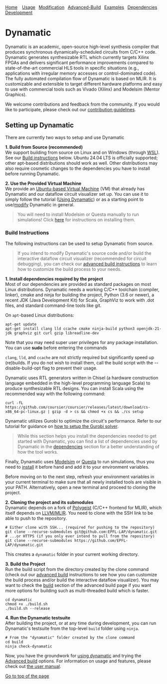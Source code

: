 [Home](README.md) <span>&ensp;</span> [Usage](docs/UserGuideTopics/Usage.md)<span>&ensp;</span> [Modification](docs/UserGuideTopics/AdvancedUsage.md)<span>&ensp;</span> [Advanced-Build](docs/UserGuideTopics/AdvancedBuild.md) <span>&ensp;</span>[Examples](docs/UserGuideTopics/Examples.md) <span>&ensp;</span>[Dependencies](docs/UserGuideTopics/Dependencies.md) <span>&ensp;</span>[Development](docs/UserGuideTopics/WorkInProgress.md)
# Dynamatic
Dynamatic is an academic, open-source high-level synthesis compiler that produces synchronous dynamically-scheduled circuits from C/C++ code. Dynamatic generates synthesizable RTL which currently targets Xilinx FPGAs and delivers significant performance improvements compared to state-of-the-art commercial HLS tools in specific situations (e.g., applications with irregular memory accesses or control-dominated code). The fully automated compilation flow of Dynamatic is based on MLIR. It is customizable and extensible to target different hardware platforms and easy to use with commercial tools such as Vivado (Xilinx) and Modelsim (Mentor Graphics).

We welcome contributions and feedback from the community. If you would like to participate, please check out our [contribution guidelines](docs/GettingStarted.md#contributing).

## Setting up Dynamatic

There are currently two ways to setup and use Dynamatic

**1. Build from Source (recommended)**  
We support building from source on Linux and on Windows (through [WSL](https://learn.microsoft.com/en-us/windows/wsl/install)). See our [Build instructions](#build-instructions) below. Ubuntu 24.04 LTS is officially supported; other apt-based distributions should work as well. Other distributions may also require cosmetic changes to the dependencies you have to install before running Dynamatic.

**2. Use the Provided Virtual Machine**  
We provide an [Ubuntu-based Virtual Machine](https://github.com/EPFL-LAP/dynamatic/blob/main/docs/VMSetup.md) (VM) that already has Dynamatic and our dataflow circuit visualizer set up. You can use it to simply follow the tutorial ([Using Dynamatic](docs/UserGuideTopics/usage.md)) or as a starting point to use/[modify](docs/UserGuideTopics/AdvancedUsage.md) Dynamatic in general.  
> You will need to install Modelsim or Questa manually to run simulations! Click [here](docs/UserGuideTopics/AdvancedBuild.md#6-modelsimquesta-sim-installation) for instructions on installing them.


### Build Instructions
The following instructions can be used to setup Dynamatic from source.  
>If you intend to modify Dynamatic's source code and/or build the interactive dataflow circuit visualizer (recommended for circuit debugging), you can check our [advanced build instructions](docs/UserGuideTopics/AdvancedBuild.md) to learn how to customize the build process to your needs.

**1. Install dependencies required by the project**  
Most of our dependencies are provided as standard packages on most Linux distributions. Dynamatic needs a working C/C++ toolchain (compiler, linker), cmake and ninja for building the project, Python (3.6 or newer), a recent JDK (Java Development Kit) for Scala, GraphViz to work with .dot files, and standard command-line tools like git.

On `apt`-based Linux distributions:
```
apt-get update
apt-get install clang lld ccache cmake ninja-build python3 openjdk-21-jdk graphviz git curl gzip libreadline-dev
```
Note that you may need super user privileges for any package installation. You can use **sudo** before entering the commands

`clang`, `lld`, and `ccache` are not strictly required but significantly speed up (re)builds. If you do not wish to install them, call the build script with the --disable-build-opt flag to prevent their usage.

Dynamatic uses RTL generators written in Chisel (a hardware construction language embedded in the high-level programming language Scala) to produce synthesizable RTL designs. You can install Scala using the recommended way with the following command:
```
curl -fL https://github.com/coursier/coursier/releases/latest/download/cs-x86_64-pc-linux.gz | gzip -d > cs && chmod +x cs && ./cs setup
```

Dynamatic utilizes Gurobi to optimize the circuit's performance. Refer to our tutorial for guidance on [how to setup the Gurobi solver](docs/UserGuideTopics/AdvancedBuild.md#1-gurobi).

>While this section helps you install the dependencies needed to get started with Dynamatic, you can find a list of dependencies used by Dynamatic in the [dependencies](docs/UserGuideTopics/Dependencies.md) section for a better understanding of how the tool works.

Finally, Dynamatic uses [Modelsim](https://www.intel.com/content/www/us/en/software-kit/750666/modelsim-intel-fpgas-standard-edition-software-version-20-1-1.html) or [Questa](https://www.intel.com/content/www/us/en/software-kit/849791/questa-intel-fpgas-standard-edition-software-version-24-1.html) to run simulations, thus you need to [install](docs/UserGuideTopics/AdvancedBuild.md#6-modelsimquesta-installation) it before hand and add it to your environment variables.  

Before moving on to the next step, refresh your environment variables in your current terminal to make sure that all newly installed tools are visible in your PATH. Alternatively, open a new terminal and proceed to cloning the project.

**2. Cloning the project and its submodules**  
Dynamatic depends on a fork of [Polygeist](https://github.com/EPFL-LAP/Polygeist) (C/C++ frontend for MLIR), which itself depends on [LLVM/MLIR](https://github.com/llvm/llvm-project). You need to clone with the SSH link to be able to push to the repository.
```
# Either clone with SSH... (required for pushing to the repository)
git clone --recurse-submodules git@github.com:EPFL-LAP/dynamatic.git
# ...or HTTPS (if you only ever intend to pull from the repository)
git clone --recurse-submodules https://github.com/EPFL-LAP/dynamatic.git
```
This creates a `dynamatic` folder in your current working directory.

**3. Build the Project**  
Run the build script from the directory created by the clone command (check out our [advanced build](docs/UserGuideTopics/AdvancedBuild.md) instructions to see how you can customize the build process and/or build the interactive dataflow visualizer). You may want to check the [build](docs/UserGuideTopics/AdvancedBuild.md#3-building) section of the advanced build page if you want more options for building such as multi-threaded build which is faster.
```
cd dynamatic
chmod +x ./build.sh
./build.sh --release
```

**4. Run the Dynamatic testsuite**  
After building the project, or at any time during development, you can run Dynamatic's testsuite from the top-level ```build``` folder using ```ninja```.
```
# From the "dynamatic" folder created by the clone command
cd build
ninja check-dynamatic
```
Now, you have the groundwork for [using dynamatic](docs/UserGuideTopics/Usage.md) and trying the [Advanced build](docs/UserGuideTopics/AdvancedBuild.md) options.
For information on usage and features, please check out [the user manual](docs/UserManual.md).

[Go to top of the page](#setting-up-dynamatic)